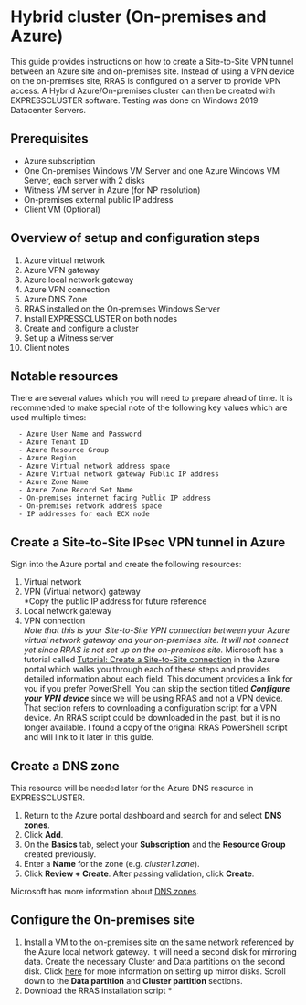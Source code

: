 # Hybrid cluster (On-premises and Azure)
This guide provides instructions on how to create a Site-to-Site VPN tunnel between an Azure site and on-premises site. Instead of using a VPN device on the on-premises site, RRAS is configured on a server to provide VPN access. A Hybrid Azure/On-premises cluster can then be created with EXPRESSCLUSTER software. Testing was done on Windows 2019 Datacenter Servers.    

## Prerequisites
- Azure subscription
- One On-premises Windows VM Server and one Azure Windows VM Server, each server with 2 disks
- Witness VM server in Azure (for NP resolution)
- On-premises external public IP address
- Client VM (Optional)

## Overview of setup and configuration steps
1. Azure virtual network
2. Azure VPN gateway
3. Azure local network gateway
4. Azure VPN connection
5. Azure DNS Zone
6. RRAS installed on the On-premises Windows Server
7. Install EXPRESSCLUSTER on both nodes
8. Create and configure a cluster
9. Set up a Witness server
10. Client notes

## Notable resources
There are several values which you will need to prepare ahead of time. It is recommended to make special note of the following key values which are used multiple times:    

      - Azure User Name and Password
      - Azure Tenant ID
      - Azure Resource Group
      - Azure Region
      - Azure Virtual network address space
      - Azure Virtual network gateway Public IP address
      - Azure Zone Name
      - Azure Zone Record Set Name
      - On-premises internet facing Public IP address
      - On-premises network address space
      - IP addresses for each ECX node

## Create a Site-to-Site IPsec VPN tunnel in Azure
Sign into the Azure portal and create the following resources:
1. Virtual network
2. VPN (Virtual network) gateway   
   \*Copy the public IP address for future reference
3. Local network gateway
4. VPN connection   
*Note that this is your Site-to-Site VPN connection between your Azure virtual network gateway and your on-premises site. It will not connect yet since RRAS is not set up on the on-premises site.*
Microsoft has a tutorial called [Tutorial: Create a Site-to-Site connection](https://docs.microsoft.com/en-us/azure/vpn-gateway/tutorial-site-to-site-portal) in the Azure portal which walks you through each of these steps and provides detailed information about each field. This document provides a link for you if you prefer PowerShell. You can skip the section titled ***Configure your VPN device*** since we will be using RRAS and not a VPN device. That section refers to downloading a configuration script for a VPN device. An RRAS script could be downloaded in the past, but it is no longer available. I found a copy of the original RRAS PowerShell script and will link to it later in this guide.
## Create a DNS zone
This resource will be needed later for the Azure DNS resource in EXPRESSCLUSTER.
1. Return to the Azure portal dashboard and search for and select **DNS zones**.
2. Click **Add**.
3. On the **Basics** tab, select your **Subscription** and the **Resource Group** created previously.
4. Enter a **Name** for the zone (e.g. *cluster1.zone*).
5. Click **Review + Create**. After passing validation, click **Create**.

Microsoft has more information about [DNS zones](https://docs.microsoft.com/en-us/azure/dns/dns-getstarted-portal). 

## Configure the On-premises site
1. Install a VM to the on-premises site on the same network referenced by the Azure local network gateway. It will need a second disk for mirroring data. Create the necessary Cluster and Data partitions on the second disk. Click [here](https://www.manuals.nec.co.jp/contents/system/files/nec_manuals/node/504/W42_RG_EN/W_RG_03.html#understanding-mirror-disk-resources) for more information on setting up mirror disks. Scroll down to the **Data partition** and **Cluster partition** sections.
2. Download the RRAS installation script \****<script name and link>***\* and copy it to your on-premises server.
3. Change the following variables in the script to the values for your Azure environment:
```
       $SP_AzureGatewayIpAddress (Azure Virtual network gateway Public IP address)
       $SP_Subnet (Azure Virtual network address space)
       $SP_PresharedKey (Site to Site VPN connection Shared Key)
```
4. Run the script from an elevated PowerShell window to install and configure RRAS.   
Notes:   
The original script can be downloaded from https://github.com/Azure/Azure-vpn-config-samples/blob/master/Microsoft/microsoft-rras-windows-server-2012-r2.ps1.xslt.
I followed the instructions from the article [Site to Site VPN with RRAS](https://qiita.com/mino_s2000/items/9a714e9e79101ca38f13) to convert the script from XSLT to PowerShell, and make the variables more easy to modify. The RRAS script was originally created for Windows Server 2012 R2, but it worked on a Windows 2019 Server. This page is in Japanese but you can follow the changes that need to be made.   
   
With RRAS installed and configured, the VPN should now make a connection between the Azure site and on-premises site. Verify the connectivity status from Azure by accessing the **Local network gateway** resource and view **Connections**. The **Routing and Remote Access** console will show connection status from **Network Interfaces** on the on-premises server. You may need to create traffic (like pinging an Azure IP address) to activate the demand-dial interface. You can try pinging the Azure public IP address or use the PowerShell command:   
```
       Test-Netconnection <IP address>  -InformationLevel Detailed
```
The script should run the following PowerShell command to connect to Azure:
```
       Connect-VpnS2SInterface -Name <Azure Public IP address>
```
The connection can also be verified with *Get-VpnS2SInterface*.

## Create VM on Azure
If you have not done so, install a VM in Azure on a subnet of the virtual network create beforehand. It will also need a second disk for mirroring data. Create the necessary Cluster and Data partitions on the second disk, identical to the one created on the on-premises server.   
   
**Be sure that the Azure VM and the on-premises VM’s can ping each other before continuing.**

## Preparation for Azure DNS resource
1.	Install the Azure CLI on each node
2.	Create a server principal using the Azure CLI
Note that the output for this step is a certificate which can be used by the Azure DNS resource to access the Azure zone to manage a DNS record.

See the Instructions for performing these steps - scroll down to step 8 and proceed from there.

Additional notes:
- You need to make note of the certificate’s output since the certificate is encrypted. Write down the “name” (URI) and tenant ID.
- You only need to create a certificate on one node and then copy the certificate to the other node. Place the certificate in the same location on each node.
- Also make note of the path Azure CLI was installed to.
- See Notes on Azure DNS Resources for more information about this resource.
Install EXPRESSCLUSTER
Install EXPRESSCLUSTER on the Azure VM using the instructions from section 4.2.1 in the Installation and Configuration Guide. If more information on registering a license is needed, click here. Repeat on the on-premises node.
Create a cluster
Create the cluster, including the Azure DNS resource by following the instructions in section 4.3.of the Azure configuration guide. Perform the installation steps on either node up to the Custom monitor resource section since we will not be adding monitor resources. When at the Azure DNS resource configuration page, see the note below about the IP addresses. Skip down to page 67, step 5 to complete the configuration. Follow the instructions in section 4.4 to verify whether the environment is working. See the note about testing by deleting the A record.

Additional notes:
- On the Azure DNS resource details page, enter the primary server IP address in the IP Address field of the common tab and then enter the IP addresses of each server node in the respective tabs at the top.
- Deleting the A record in the DNS zone will not cause a failover since the record will be recreated before that can happen.
Witness Server configuration
On Witness Server
In order to provide NP resolution, a witness server VM needs to be prepared on Azure with a witness server service. It is best if it is not in the same network or region as the VPN gateway. It also needs a public IP address which can be accessed by each node of the EXPRESCLUSTER cluster, from the Azure site and on-premises site. In order to set up the witness service, you will need to download Node.js (which is required by the witness server service) and locate the witness service module, clpwitnessd-<version>.tgz, which is in a subfolder of the EXPRESSCLUSTER installation. A Node.js installation package can be downloaded from the Nodejs.org page. The witness service module can be found in the EXPRESSCLUSTER installation subfolder Common\4.2\common\tools\witnessd. Copy both files to the witness server and follow the installation guide.

Note:
The winser command to register and start the Witness server service in step 4 should be winser -i -a.
Since the witness heartbeat resource uses the ECX HTTP network partition resolution resource as well, an inbound port rule to allow port 80 needs to be created on the witness server’s NIC and through the VM’s local firewall.
Witness heartbeat resource configuration in EXPRESSCLUSTER
An explanation of the witness heartbeat resource can be found here. 
1.	Open the Cluster WebUI.
2.	Change to Config mode.
3.	Click on the Cluster properties gear icon.
4.	Select the Interconnect tab.
5.	Click Add to add another heartbeat resource.
6.	Change the Type of the new entry to Witness. MDC should be set to Do Not Use and each server set to Use.
7.	Click on the Properties button and enter the Witness server’s Public IP address for the Target Host. The Service Port can be left at 80. Click OK.
(If you click on the NP Resolution tab, there should be a new HTTP Type entry.)
8.	Click Apply the Configuration File.
Client
DNS setting
If you have a client VM on the Azure network, it can be configured to connect to whichever server is active in the cluster. It will need access to the DNS record in the DNS zone. If you go to the DNS zones page in Azure and click on the zone created previously, you will notice four entries for Name server (1 – 4). Copy the name for Name server 1 e.g. ns1-06.azure-dns.com. Now do the following:

1.	Log into the Azure VM node,  open a command prompt and type nslookup <DNS server name> e.g. nslookup ns1-06.azure-dns.com.
2.	Copy the IP address from the output.
3.	In the Azure portal locate the client VM’s page and click on the Networking folder.
4.	Then click on the network interface.
5.	Click on DNS servers and change from Inherit from virtual network to Custom.
6.	Enter the IP address from the DNS zone’s DNS server and Save it.

You should now be able to access the DNS record created by EXPRESSCLUSTER from the client. The full record name from the example in the user’s guide would be test-record1.cluster1.zone. If you pinged that entry from the client machine, you should get the IP address of the active EXPRESSCLUSTER node.

TTL setting
The default TTL value of the Azure DNS record is 3600 seconds. You need to change it to a much lower value in order for DNS updates to occur quickly after a failover from one cluster node to the other. You can manually change the TTL of the record, but when the record is modified due to a failover, for some reason it is reset to 3600 seconds. A workaround has been created so that your desired TTL will be permanent. Follow the instructions from the Azure GitHUB page titled Workaround for AzureCLI issue.to be performed on the Azure DNS resource in EXPRESSCLUSTER.

